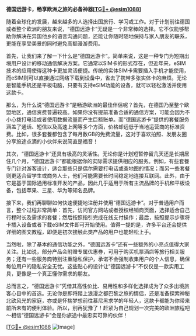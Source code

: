 **德国远游卡，畅享欧洲之旅的必备神器[[TG💪+ @esim1088](https://t.me/s/esim1088)]**

随着全球化的发展，越来越多的人选择出国旅行、学习或工作。对于计划前往德国或者整个欧洲的朋友来说，“德国远游卡”无疑是一个非常棒的选择。它不仅能够帮助你解决在异国他乡的语言沟通问题，还能让你随时随地保持与家人朋友的联系，更能在享受美景的同时避免高额漫游费用。

首先，让我们来了解一下什么是“德国远游卡”。简单来说，这是一种专门为短期出境用户设计的移动通信解决方案。它通常以SIM卡的形式存在，但近年来，eSIM技术的应用使得这种卡更加灵活便捷。传统的实体SIM卡需要插入手机才能使用，而eSIM则可以直接通过网络下载到设备中，省去了携带多张实体卡的麻烦。无论是智能手机还是平板电脑，只要有支持eSIM功能的设备，就可以轻松激活并使用这款卡。

那么，为什么说“德国远游卡”是畅游欧洲的最佳伴侣呢？首先，在德国乃至整个欧盟地区，通信资费普遍较高。如果你没有提前准备合适的通信方案，可能会因为不小心拨打电话或者使用数据流量而产生巨额账单。而“德国远游卡”提供的套餐服务涵盖了通话、短信以及高速上网等多个方面，价格却远低于当地运营商的标准资费。比如，很多套餐都包含了每月数GB的免费流量，这对于喜欢拍照、发朋友圈分享旅途点滴的小伙伴来说简直是福音！

其次，“德国远游卡”还具有极高的灵活性。无论你是计划短暂停留几天还是长期居住几个月，“德国远游卡”都能根据你的实际需求提供相应的服务。例如，有些套餐专门针对游客设计，适合那些只是偶尔需要打电话或查地图的情况；而另一些套餐则更适合留学生或商务人士，他们可能需要长时间稳定地连接互联网。此外，由于它是基于国际通用标准开发的产品，因此几乎适用于所有主流品牌的手机和平板设备，包括苹果、三星、华为等知名品牌。

接下来，我们再聊聊如何快速便捷地注册并使用“德国远游卡”。对于普通用户而言，整个过程非常简单：首先，访问官方网站或者授权经销商页面，选择适合自己行程时长及需求的套餐；然后按照指引完成在线支付操作；最后，按照提示步骤将卡插入设备或者下载eSIM文件即可开始使用。值得一提的是，许多平台还会提供详细的图文教程，即便是初次接触此类产品的用户也能轻松上手。

当然啦，除了基本的通信功能之外，“德国远游卡”还有一些额外的小亮点值得大家关注。比如说，部分产品会附赠专属优惠券，可用于购买机票酒店等旅行相关服务；还有一些服务商特别注重隐私保护，承诺不会强制收集用户的个人信息，确保每位用户的隐私安全无忧。这些贴心的设计让“德国远游卡”不仅仅是一款实用工具，更像是一个真正懂你需求的朋友。

总而言之，“德国远游卡”凭借其高性价比、易用性和多样化选择成为了众多出境旅客心目中的首选。无论你是即将踏上浪漫之都巴黎之旅的情侣，还是准备探索神秘北欧风光的家庭，亦或是怀揣梦想前往慕尼黑求学的年轻人，这款卡都能为你带来前所未有的便利体验。所以，别再犹豫了！赶紧为自己规划一次完美的欧洲旅程吧～相信“德国远游卡”会是你旅途中最忠实可靠的伙伴！

[[TG💪+ @esim1088](https://t.me/s/esim1088) ![Image](https://i.postimg.cc/4NQfJmqS/Snipaste-2025-05-13-00-14-12.png)]